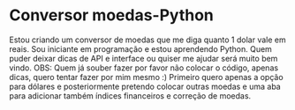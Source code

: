 # Conversor moedas-Python
 Estou criando um conversor de moedas que me diga quanto 1 dolar vale em reais. Sou iniciante em programação e estou aprendendo Python. Quem puder deixar dicas de API e interface ou quiser me ajudar será muito bem vindo. OBS: Quem já souber fazer por favor não colocar o código, apenas dicas, quero tentar fazer por mim mesmo :) Primeiro quero apenas a opção para dólares e posteriormente pretendo colocar outras moedas e uma aba para adicionar também índices financeiros e correção de moedas.
